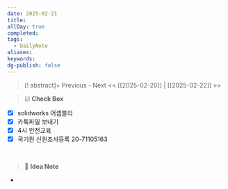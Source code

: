 ```yaml
---
date: 2025-02-21
title: 
allDay: true
completed: 
tags:
  - DailyNote
aliases: 
keywords: 
dg-publish: false
---
```

>[! abstract]+ Previous - Next
><< [[2025-02-20]] | [[2025-02-22]] >>

> ☑ **Check Box**

- [x] solidworks 어셈블리 
- [x] 카톡파일 보내기
- [x] 4시 안전교육
- [x] 국기원 신원조사등록 20-71105163

<br>

> 🧠 **Idea Note**

- 


